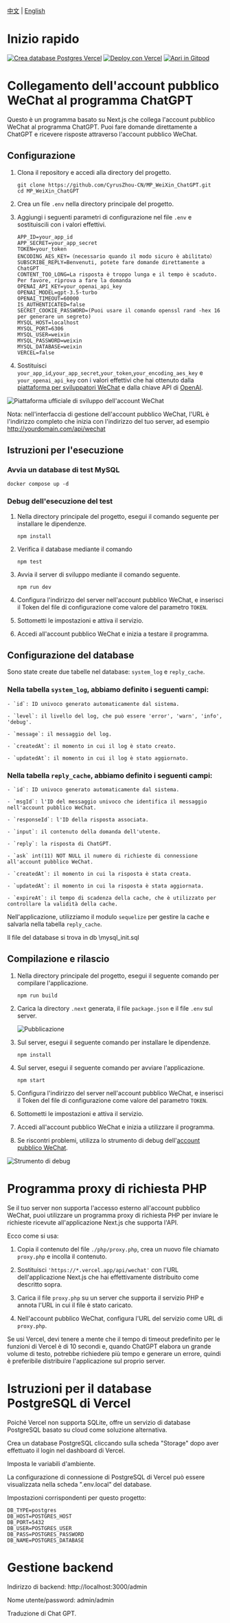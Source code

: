 [中文](README.md) | [English](README.EN.md)


# Inizio rapido

[![Crea database Postgres Vercel](./public/images/postgreSQL.png)](https://vercel.com/cyruszhou-cn/mp-wei-xin-chat-gpt/stores)   [![Deploy con Vercel](https://vercel.com/button)](https://vercel.com/new/clone?repository-url=https%3A%2F%2Fgithub.com%2FCyrusZhou-CN%2FMP_WeiXin_ChatGPT&env=OPENAI_API_KEY&env=APP_ID&env=APP_SECRET&env=TOKEN&env=NEXTAUTH_URL&env=DB_TYPE&env=DB_HOST&env=DB_PORT&env=DB_USER&env=DB_PASS&env=DB_NAME&repository-name=MP_WeiXin_ChatGPT)  [![Apri in Gitpod](https://gitpod.io/button/open-in-gitpod.svg)](https://gitpod.io/#https://github.com/CyrusZhou-CN/MP_WeiXin_ChatGPT)

# Collegamento dell'account pubblico WeChat al programma ChatGPT

Questo è un programma basato su Next.js che collega l'account pubblico WeChat al programma ChatGPT. Puoi fare domande direttamente a ChatGPT e ricevere risposte attraverso l'account pubblico WeChat.

## Configurazione
1. Clona il repository e accedi alla directory del progetto.

   ```
   git clone https://github.com/CyrusZhou-CN/MP_WeiXin_ChatGPT.git
   cd MP_WeiXin_ChatGPT
   ```

2. Crea un file `.env` nella directory principale del progetto.

3. Aggiungi i seguenti parametri di configurazione nel file `.env` e sostituiscili con i valori effettivi.

   ```
   APP_ID=your_app_id
   APP_SECRET=your_app_secret
   TOKEN=your_token
   ENCODING_AES_KEY=（necessario quando il modo sicuro è abilitato）
   SUBSCRIBE_REPLY=Benvenuti, potete fare domande direttamente a ChatGPT
   CONTENT_TOO_LONG=La risposta è troppo lunga e il tempo è scaduto. Per favore, riprova a fare la domanda
   OPENAI_API_KEY=your_openai_api_key
   OPENAI_MODEL=gpt-3.5-turbo
   OPENAI_TIMEOUT=60000
   IS_AUTHENTICATED=false
   SECRET_COOKIE_PASSWORD=(Puoi usare il comando openssl rand -hex 16 per generare un segreto)
   MYSQL_HOST=localhost
   MYSQL_PORT=6306
   MYSQL_USER=weixin
   MYSQL_PASSWORD=weixin
   MYSQL_DATABASE=weixin
   VERCEL=false
   ```

4. Sostituisci `your_app_id`,`your_app_secret`,`your_token`,`your_encoding_aes_key` e `your_openai_api_key` con i valori effettivi che hai ottenuto dalla [piattaforma per sviluppatori WeChat](https://mp.weixin.qq.com/debug/cgi-bin/sandbox?t=sandbox/login) e dalla chiave API di [OpenAI](https://platform.openai.com/account/api-keys).

![Piattaforma ufficiale di sviluppo dell'account WeChat](./public/images/weixin.jpg)

   Nota: nell'interfaccia di gestione dell'account pubblico WeChat, l'URL è l'indirizzo completo che inizia con l'indirizzo del tuo server, ad esempio http://yourdomain.com/api/wechat

## Istruzioni per l'esecuzione
### Avvia un database di test MySQL
```
docker compose up -d 
```

### Debug dell'esecuzione del test
1. Nella directory principale del progetto, esegui il comando seguente per installare le dipendenze.

   ```
   npm install
   ```

2. Verifica il database mediante il comando
   ```
   npm test
   ```
   
3. Avvia il server di sviluppo mediante il comando seguente.

   ```
   npm run dev
   ```

4. Configura l'indirizzo del server nell'account pubblico WeChat, e inserisci il Token del file di configurazione come valore del parametro `TOKEN`.

5. Sottometti le impostazioni e attiva il servizio.

6. Accedi all'account pubblico WeChat e inizia a testare il programma.

## Configurazione del database
Sono state create due tabelle nel database: `system_log` e `reply_cache`.

### Nella tabella `system_log`, abbiamo definito i seguenti campi:
```
- `id`: ID univoco generato automaticamente dal sistema.

- `level`: il livello del log, che può essere 'error', 'warn', 'info', 'debug'.

- `message`: il messaggio del log.

- `createdAt`: il momento in cui il log è stato creato.

- `updatedAt`: il momento in cui il log è stato aggiornato.
```

### Nella tabella `reply_cache`, abbiamo definito i seguenti campi:
```
- `id`: ID univoco generato automaticamente dal sistema.

- `msgId`: l'ID del messaggio univoco che identifica il messaggio nell'account pubblico WeChat.

- `responseId`: l'ID della risposta associata.

- `input`: il contenuto della domanda dell'utente.

- `reply`: la risposta di ChatGPT.

- `ask` int(11) NOT NULL il numero di richieste di connessione all'account pubblico WeChat.

- `createdAt`: il momento in cui la risposta è stata creata.

- `updatedAt`: il momento in cui la risposta è stata aggiornata.

- `expireAt`: il tempo di scadenza della cache, che è utilizzato per controllare la validità della cache.
```

Nell'applicazione, utilizziamo il modulo `sequelize` per gestire la cache e salvarla nella tabella `reply_cache`.

Il file del database si trova in db \mysql_init.sql

## Compilazione e rilascio
1. Nella directory principale del progetto, esegui il seguente comando per compilare l'applicazione.

   ```
   npm run build
   ```

2. Carica la directory `.next` generata, il file `package.json` e il file `.env` sul server.

   ![Pubblicazione](./public/images/next.jpg)

3. Sul server, esegui il seguente comando per installare le dipendenze.

   ```
   npm install
   ```

4. Sul server, esegui il seguente comando per avviare l'applicazione.

   ```
   npm start
   ```

5. Configura l'indirizzo del server nell'account pubblico WeChat, e inserisci il Token del file di configurazione come valore del parametro `TOKEN`. 

6. Sottometti le impostazioni e attiva il servizio.

7. Accedi all'account pubblico WeChat e inizia a utilizzare il programma.

8. Se riscontri problemi, utilizza lo strumento di debug dell'[account pubblico WeChat](https://mp.weixin.qq.com/debug).

![Strumento di debug](./public/images/wechat_debug.jpg)

# Programma proxy di richiesta PHP
Se il tuo server non supporta l'accesso esterno all'account pubblico WeChat, puoi utilizzare un programma proxy di richiesta PHP per inviare le richieste ricevute all'applicazione Next.js che supporta l'API.

Ecco come si usa:

1. Copia il contenuto del file `./php/proxy.php`, crea un nuovo file chiamato `proxy.php` e incolla il contenuto.

2. Sostituisci `'https://*.vercel.app/api/wechat'` con l'URL dell'applicazione Next.js che hai effettivamente distribuito come descritto sopra.

3. Carica il file `proxy.php` su un server che supporta il servizio PHP e annota l'URL in cui il file è stato caricato.

4. Nell'account pubblico WeChat, configura l'URL del servizio come URL di `proxy.php`.

Se usi Vercel, devi tenere a mente che il tempo di timeout predefinito per le funzioni di Vercel è di 10 secondi e, quando ChatGPT elabora un grande volume di testo, potrebbe richiedere più tempo e generare un errore, quindi è preferibile distribuire l'applicazione sul proprio server.

# Istruzioni per il database PostgreSQL di Vercel
Poiché Vercel non supporta SQLite, offre un servizio di database PostgreSQL basato su cloud come soluzione alternativa.

Crea un database PostgreSQL cliccando sulla scheda "Storage" dopo aver effettuato il login nel dashboard di Vercel.

Imposta le variabili d'ambiente.

La configurazione di connessione di PostgreSQL di Vercel può essere visualizzata nella scheda ".env.local" del database.

Impostazioni corrispondenti per questo progetto:
```
DB_TYPE=postgres
DB_HOST=POSTGRES_HOST
DB_PORT=5432
DB_USER=POSTGRES_USER
DB_PASS=POSTGRES_PASSWORD
DB_NAME=POSTGRES_DATABASE
```

# Gestione backend
Indirizzo di backend: http://localhost:3000/admin

Nome utente/password: admin/admin

Traduzione di Chat GPT.